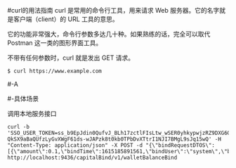 
#curl的用法指南
curl 是常用的命令行工具，用来请求 Web 服务器。它的名字就是客户端（client）的 URL 工具的意思。

它的功能非常强大，命令行参数多达几十种。如果熟练的话，完全可以取代 Postman 这一类的图形界面工具。

不带有任何参数时，curl 就是发出 GET 请求。

`$ curl https://www.example.com`

#-A


#-具体场景

调用本地服务接口


````
curl -b 'SSO_USER_TOKEN=ss_b9EpJdin0QufvJ_BLh17zctlFIsLtw_wSER0yhkypwjzRZ9DXG6QvtBdaIKSUzeF2hYyoRS4AHREeRAqEMmRd3exrpF-QkSX9aBaQUfzLyGvXWgF61ds-wJAPzk8t0kb0TPbDvXTtrI1NJI7BMgL9sJq15wQ' -H "Content-Type: application/json" -X POST -d "{\"bindRequestDTOS\":[{\"amount\":0.1,\"bindTime\":1615185891561,\"bindUser\":\"system\",\"bindUserNick\":\"system\",\"bizCode\":\"LM20210308409509\",\"companyCode\":\"2000\",\"currency\":\"CNY\",\"customerCode\":\"TYKH201910213GPk\",\"iotWalletAccount\":\"112eb05002402000\",\"payerCustomerCode\":\"0001000055\",\"sapOrderCode\":\"1130027021\",\"transactionNumber\":\"SH20210305AE2PEIUCW740daily\"}],\"reqId\":\"7\"}" http://localhost:9436/capitalBind/v1/walletBalanceBind

````